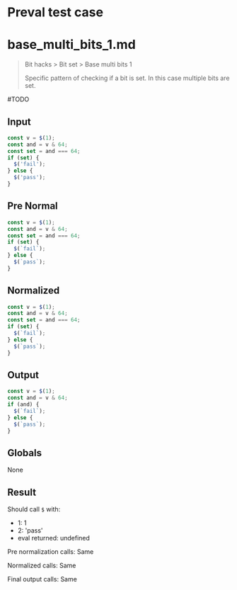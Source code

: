 # Preval test case

# base_multi_bits_1.md

> Bit hacks > Bit set > Base multi bits 1
>
> Specific pattern of checking if a bit is set. In this case multiple bits are set.

#TODO

## Input

`````js filename=intro
const v = $(1);
const and = v & 64;
const set = and === 64;
if (set) {
  $('fail');
} else {
  $('pass');
}
`````

## Pre Normal

`````js filename=intro
const v = $(1);
const and = v & 64;
const set = and === 64;
if (set) {
  $(`fail`);
} else {
  $(`pass`);
}
`````

## Normalized

`````js filename=intro
const v = $(1);
const and = v & 64;
const set = and === 64;
if (set) {
  $(`fail`);
} else {
  $(`pass`);
}
`````

## Output

`````js filename=intro
const v = $(1);
const and = v & 64;
if (and) {
  $(`fail`);
} else {
  $(`pass`);
}
`````

## Globals

None

## Result

Should call `$` with:
 - 1: 1
 - 2: 'pass'
 - eval returned: undefined

Pre normalization calls: Same

Normalized calls: Same

Final output calls: Same
